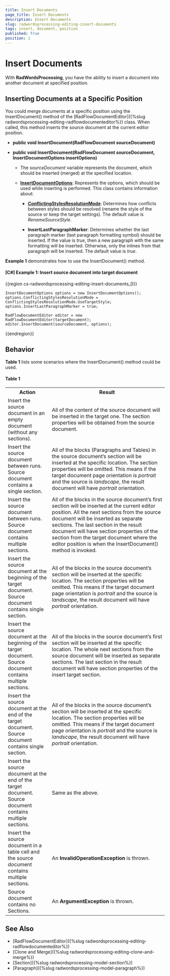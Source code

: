 ```yaml
---
title: Insert Documents
page_title: Insert Documents
description: Insert Documents
slug: radwordsprocessing-editing-insert-documents
tags: insert, document, position
published: True
position: 1
---
```


# Insert Documents

With **RadWordsProcessing**, you have the ability to insert a document into another document at specified position. 

## Inserting Documents at a Specific Position

You could merge documents at a specific position using the InsertDocument() method of the [RadFlowDocumentEditor]({%slug radwordsprocessing-editing-radflowdocumenteditor%}) class. When called, this method inserts the source document at the current editor position. 

* **public void InsertDocument(RadFlowDocument sourceDocument)**

* **public void InsertDocument(RadFlowDocument sourceDocument, InsertDocumentOptions insertOptions)**

	* The *sourceDocument* variable represents the document, which should be inserted (merged) at the specified location.
	
	* [**InsertDocumentOptions**](http://docs.telerik.com/devtools/document-processing/api/html/T_Telerik_Windows_Documents_Flow_Model_Editing_InsertDocumentOptions.htm): Represents the options, which should be used while inserting is performed. This class contains information about: 
	
		* [**ConflictingStylesResolutionMode**](http://docs.telerik.com/devtools/document-processing/api/html/T_Telerik_Windows_Documents_Flow_Model_ConflictingStylesResolutionMode.htm): Determines how conflicts between styles should be resolved (rename the style of the source or keep the target settings). The default value is *RenameSourceStyle*.

		* **InsertLastParagraphMarker**: Determines whether the last paragraph marker (last paragraph formatting symbol) should be inserted. If the value is *true*, then a new paragraph with the same formatting will be inserted. Otherwise, only the inlines from that paragraph will be inserted. The default value is *true*.

**Example 1** demonstrates how to use the InsertDocument() method.

#### __[C#] Example 1: Insert source document into target document__

{{region cs-radwordsprocessing-editing-insert-documents_0}}
	            
	InsertDocumentOptions options = new InsertDocumentOptions();
	options.ConflictingStylesResolutionMode = ConflictingStylesResolutionMode.UseTargetStyle;
	options.InsertLastParagraphMarker = true;
	            
	RadFlowDocumentEditor editor = new RadFlowDocumentEditor(targetDocument);
	editor.InsertDocument(sourceDocument, options);
{{endregion}}

## Behavior

**Table 1** lists some scenarios where the InsertDocument() method could be used. 

#### Table 1
<table>
	<tr>
		<th>Action</th>
		<th>Result</th>
	</tr>
	<tr>
		<td>Insert the source document in an empty document (without any sections).</td>
		<td>All of the content of the source document will be inserted in the target one. The section properties will be obtained from the source document. </td>
	</tr>
	<tr>
		<td>Insert the source document between runs. Source document contains a single section.</td>
		<td>All of the blocks (Paragraphs and Tables) in the source document’s section will be inserted at the specific location. The section properties will be omitted. This means if the target document page orientation is <i>portrait</i> and the source is <i>landscape</i>, the result document will have <i>portrait</i> orientation. </td>
	</tr>
	<tr>
		<td>Insert the source document between runs. Source document contains multiple sections.</td>
		<td>All of the blocks in the source document’s first section will be inserted at the current editor position. All the next sections from the source document will be inserted as separate sections. The last section in the result document will have section properties of the section from the target document where the editor position is when the InsertDocument() method is invoked.</td>
	</tr>
	<tr>
		<td>Insert the source document at the beginning of the target document. Source document contains single section.</td>
		<td>All of the blocks in the source document’s section will be inserted at the specific location. The section properties will be omitted. This means if the target document page orientation is <i>portrait</i> and the source is <i>landscape</i>, the result document will have <i>portrait</i> orientation.</td>
	</tr>
	<tr>
		<td>Insert the source document at the beginning of the target document. Source document contains multiple sections.</td>
		<td>All of the blocks in the source document’s first section will be inserted at the specific location. The whole next sections from the source document will be inserted as separate sections. The last section in the result document will have section properties of the insert target section.</td>
	</tr>
	<tr>
		<td>Insert the source document at the end of the target document. Source document contains single section.</td>
		<td>All of the blocks in the source document’s section will be inserted at the specific location. The section properties will be omitted. This means if the target document page orientation is <i>portrait</i> and the source is <i>landscape</i>, the result document will have <i>portrait</i> orientation.</td>
	</tr>
	<tr>
		<td>Insert the source document at the end of the target document. Source document contains multiple sections.</td>
		<td>Same as the above.</td>
	</tr>
	<tr>
		<td>Insert the source document in a table cell and the source document contains multiple sections.</td>
		<td>An <b>InvalidOperationException</b> is thrown.</td>
	</tr>
	<tr>
		<td>Source document contains no Sections.</td>
		<td>An <b>ArgumentException</b> is thrown.</td>
	</tr>
</table>

## See Also

* [RadFlowDocumentEditor]({%slug radwordsprocessing-editing-radflowdocumenteditor%})
* [Clone and Merge]({%slug radwordsprocessing-editing-clone-and-merge%})
* [Section]({%slug radwordsprocessing-model-section%})
* [Paragraph]({%slug radwordsprocessing-model-paragraph%})
